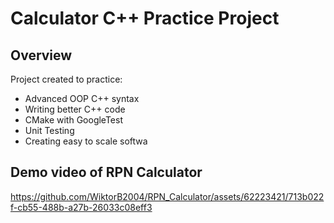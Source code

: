 # Calculator C++ Practice Project

## Overview
Project created to practice:
- Advanced OOP C++ syntax
- Writing better C++ code
- CMake with GoogleTest
- Unit Testing
- Creating easy to scale softwa

## Demo video of RPN Calculator

https://github.com/WiktorB2004/RPN_Calculator/assets/62223421/713b022f-cb55-488b-a27b-26033c08eff3


